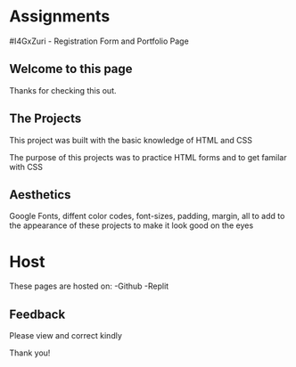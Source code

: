 # Assignments
#I4GxZuri - Registration Form and Portfolio Page

## Welcome to this page
Thanks for checking this out.

## The Projects
This project was built with the basic knowledge of HTML and CSS

The purpose of this projects was to practice HTML forms and to get familar with CSS

## Aesthetics
Google Fonts, diffent color codes, font-sizes, padding, margin, all to add to the appearance of these projects to make it look good on the eyes

# Host
These pages are hosted on:
-Github
-Replit

## Feedback
Please view and correct kindly

Thank you!
